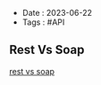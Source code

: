 - Date : 2023-06-22
- Tags : #API

## Rest Vs Soap

[rest vs soap](https://auth0.com/learn/rest-vs-soap)

